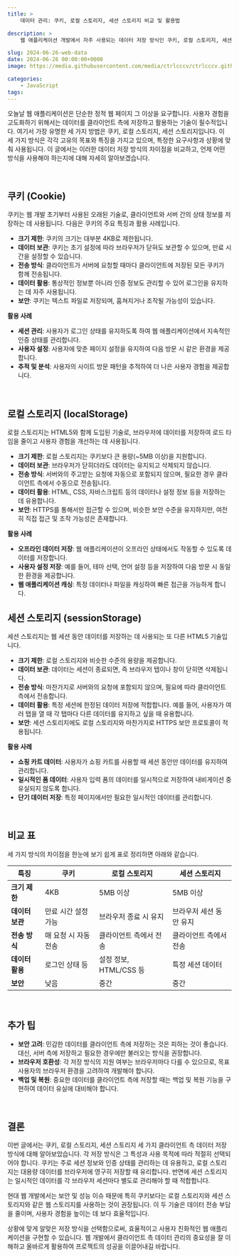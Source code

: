```yaml
---
title: >  
    데이터 관리: 쿠키, 로컬 스토리지, 세션 스토리지 비교 및 활용법

description: >  
    웹 애플리케이션 개발에서 자주 사용되는 데이터 저장 방식인 쿠키, 로컬 스토리지, 세션 스토리지의 차이점과 각각의 장단점을 상세하게 설명합니다.

slug: 2024-06-26-web-data
date: 2024-06-26 00:00:00+0000
image: https://media.githubusercontent.com/media/ctrlcccv/ctrlcccv.github.io/master/assets/img/post/2024-06-26-web-data.webp

categories:
    - JavaScript
tags:
---
```


오늘날 웹 애플리케이션은 단순한 정적 웹 페이지 그 이상을 요구합니다. 사용자 경험을 고도화하기 위해서는 데이터를 클라이언트 측에 저장하고 활용하는 기술이 필수적입니다. 여기서 가장 유명한 세 가지 방법은 쿠키, 로컬 스토리지, 세션 스토리지입니다. 이 세 가지 방식은 각각 고유의 목표와 특징을 가지고 있으며, 특정한 요구사항과 상황에 맞춰 사용됩니다. 이 글에서는 이러한 데이터 저장 방식의 차이점을 비교하고, 언제 어떤 방식을 사용해야 하는지에 대해 자세히 알아보겠습니다.   

<br>

## 쿠키 (Cookie)
쿠키는 웹 개발 초기부터 사용된 오래된 기술로, 클라이언트와 서버 간의 상태 정보를 저장하는 데 사용됩니다. 다음은 쿠키의 주요 특징과 활용 사례입니다.

* **크기 제한**: 쿠키의 크기는 대부분 4KB로 제한됩니다.
* **데이터 보관**: 쿠키는 초기 설정에 따라 브라우저가 닫혀도 보관할 수 있으며, 만료 시간을 설정할 수 있습니다.
* **전송 방식**: 클라이언트가 서버에 요청할 때마다 클라이언트에 저장된 모든 쿠키가 함께 전송됩니다.
* **데이터 활용**: 통상적인 정보뿐 아니라 인증 정보도 관리할 수 있어 로그인을 유지하는 데 자주 사용됩니다.
* **보안**: 쿠키는 텍스트 파일로 저장되며, 훔쳐지거나 조작될 가능성이 있습니다.  
  
**활용 사례**  
* **세션 관리**: 사용자가 로그인 상태를 유지하도록 하여 웹 애플리케이션에서 지속적인 인증 상태를 관리합니다.
* **사용자 설정**: 사용자에 맞춘 페이지 설정을 유지하여 다음 방문 시 같은 환경을 제공합니다.
* **추적 및 분석**: 사용자의 사이트 방문 패턴을 추적하여 더 나은 사용자 경험을 제공합니다.  

<br>

## 로컬 스토리지 (localStorage)
로컬 스토리지는 HTML5와 함께 도입된 기술로, 브라우저에 데이터를 저장하여 로드 타임을 줄이고 사용자 경험을 개선하는 데 사용됩니다.

* **크기 제한**: 로컬 스토리지는 쿠키보다 큰 용량(~5MB 이상)을 지원합니다.
* **데이터 보관**: 브라우저가 닫히더라도 데이터는 유지되고 삭제되지 않습니다.
* **전송 방식**: 서버와의 주고받는 요청에 자동으로 포함되지 않으며, 필요한 경우 클라이언트 측에서 수동으로 전송됩니다.
* **데이터 활용**: HTML, CSS, 자바스크립트 등의 데이터나 설정 정보 등을 저장하는 데 유용합니다.
* **보안**: HTTPS를 통해서만 접근할 수 있으며, 비슷한 보안 수준을 유지하지만, 여전히 직접 접근 및 조작 가능성은 존재합니다.  
  
**활용 사례**  
* **오프라인 데이터 저장**: 웹 애플리케이션이 오프라인 상태에서도 작동할 수 있도록 데이터를 저장합니다.
* **사용자 설정 저장**: 예를 들어, 테마 선택, 언어 설정 등을 저장하여 다음 방문 시 동일한 환경을 제공합니다.
* **웹 애플리케이션 캐싱**: 특정 데이터나 파일을 캐싱하여 빠른 접근을 가능하게 합니다.  

<script async src="https://pagead2.googlesyndication.com/pagead/js/adsbygoogle.js?client=ca-pub-8535540836842352" crossorigin="anonymous"></script>
<ins class="adsbygoogle"
     style="display:block; text-align:center;"
     data-ad-layout="in-article"
     data-ad-format="fluid"
     data-ad-client="ca-pub-8535540836842352"
     data-ad-slot="2974559225"></ins>
<script>
     (adsbygoogle = window.adsbygoogle || []).push({});
</script>

## 세션 스토리지 (sessionStorage)
세션 스토리지는 웹 세션 동안 데이터를 저장하는 데 사용되는 또 다른 HTML5 기술입니다.  

* **크기 제한**: 로컬 스토리지와 비슷한 수준의 용량을 제공합니다.
* **데이터 보관**: 데이터는 세션이 종료되면, 즉 브라우저 탭이나 창이 닫히면 삭제됩니다.
* **전송 방식**: 마찬가지로 서버와의 요청에 포함되지 않으며, 필요에 따라 클라이언트 측에서 전송합니다.
* **데이터 활용**: 특정 세션에 한정된 데이터 저장에 적합합니다. 예를 들어, 사용자가 여러 탭을 열 때 각 탭마다 다른 데이터를 유지하고 싶을 때 유용합니다.
* **보안**: 세션 스토리지에도 로컬 스토리지와 마찬가지로 HTTPS 보안 프로토콜이 적용됩니다.

**활용 사례**  
* **쇼핑 카트 데이터**: 사용자가 쇼핑 카트를 사용할 때 세션 동안만 데이터를 유지하여 관리합니다.
* **일시적인 폼 데이터**: 사용자 입력 폼의 데이터를 일시적으로 저장하여 내비게이션 중 유실되지 않도록 합니다.
* **단기 데이터 저장**: 특정 페이지에서만 필요한 일시적인 데이터를 관리합니다.  

<br>

## 비교 표
세 가지 방식의 차이점을 한눈에 보기 쉽게 표로 정리하면 아래와 같습니다.  

| 특징                    | 쿠키              | 로컬 스토리지      | 세션 스토리지        |
|-------------------------|-------------------|---------------------|----------------------|
| **크기 제한**           | 4KB               | 5MB 이상            | 5MB 이상             |
| **데이터 보관**         | 만료 시간 설정 가능 | 브라우저 종료 시 유지 | 브라우저 세션 동안 유지 |
| **전송 방식**           | 매 요청 시 자동 전송 | 클라이언트 측에서 전송 | 클라이언트 측에서 전송 |
| **데이터 활용**         | 로그인 상태 등    | 설정 정보, HTML/CSS 등 | 특정 세션 데이터       |
| **보안**                | 낮음              | 중간                | 중간                 |

<br>

## 추가 팁
* **보안 고려**: 민감한 데이터를 클라이언트 측에 저장하는 것은 피하는 것이 좋습니다. 대신, 서버 측에 저장하고 필요한 경우에만 불러오는 방식을 권장합니다.  
* **브라우저 호환성**: 각 저장 방식의 지원 여부는 브라우저마다 다를 수 있으므로, 목표 사용자의 브라우저 환경을 고려하여 개발해야 합니다.
* **백업 및 복원**: 중요한 데이터를 클라이언트 측에 저장할 때는 백업 및 복원 기능을 구현하여 데이터 유실에 대비해야 합니다.  

<br>

## 결론
이번 글에서는 쿠키, 로컬 스토리지, 세션 스토리지 세 가지 클라이언트 측 데이터 저장 방식에 대해 알아보았습니다. 각 저장 방식은 그 특성과 사용 목적에 따라 적절히 선택되어야 합니다. 쿠키는 주로 세션 정보와 인증 상태를 관리하는 데 유용하고, 로컬 스토리지는 대용량 데이터를 브라우저에 영구히 저장할 때 유리합니다. 반면에 세션 스토리지는 일시적인 데이터를 각 브라우저 세션마다 별도로 관리해야 할 때 적합합니다.   

현대 웹 개발에서는 보안 및 성능 이슈 때문에 특히 쿠키보다는 로컬 스토리지와 세션 스토리지와 같은 웹 스토리지를 사용하는 것이 권장됩니다. 이 두 기술은 데이터 전송 부담을 줄이며, 사용자 경험을 높이는 데 보다 효율적입니다.  

상황에 맞게 알맞은 저장 방식을 선택함으로써, 효율적이고 사용자 친화적인 웹 애플리케이션을 구현할 수 있습니다. 웹 개발에서 클라이언트 측 데이터 관리의 중요성을 잘 이해하고 올바르게 활용하여 프로젝트의 성공을 이끌어내길 바랍니다.     
